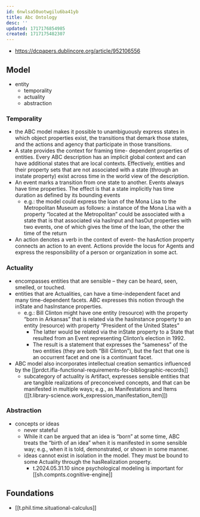 ```yaml
---
id: 6nwlsa50uotwgilu6ba41yb
title: Abc Ontology
desc: ''
updated: 1717176854985
created: 1717175482307
---
```


- https://dcpapers.dublincore.org/article/952106556

## Model

- entity
  - temporality
  - actuality
  - abstraction

### Temporality

- the ABC model makes it possible to unambiguously express states in which object properties exist, the transitions that demark those states, and the actions and agency that participate in those transitions.
- A state provides the context for framing time- dependent properties of entities. Every ABC description has an implicit global context and can have additional states that are local contexts. Effectively, entities and their property sets that are not associated with a state (through an instate property) exist across time in the world view of the description.
- An event marks a transition from one state to another. Events always have time properties. The effect is that a state implicitly has time duration as defined by its bounding events
  - e.g.: the model could express the loan of the Mona Lisa to the Metropolitan Museum as follows: a instance of the Mona Lisa with a property “located at the Metropolitan” could be associated with a state that is that associated via hasInput and hasOut properties with two events, one of which gives the time of the loan, the other the time of the return
- An action denotes a verb in the context of event– the hasAction property connects an action to an event. Actions provide the locus for Agents and express the responsibility of a person or organization in some act.

### Actuality

- encompasses entities that are sensible – they can be heard, seen, smelled, or touched. 
- entities that are Actualities, can have a time-independent facet and many time-dependent facets. ABC expresses this notion through the inState and hasInstance properties.
  - e.g.: Bill Clinton might have one entity (resource) with the property “born in Arkansas” that is related via the hasInstance property to an entity (resource) with property “President of the United States”
    - The latter would be related via the inState property to a State that resulted from an Event representing Clinton’s election in 1992.
    - The result is a statement that expresses the “sameness” of the two entities (they are both “Bill Clinton”), but the fact that one is an occurrent facet and one is a continuant facet.
- ABC model also incorporates intellectual creation semantics influenced by the [[prdct.ifla-functional-requirements-for-bibliographic-records]]
  - subcategory of actuality is Artifact, expresses sensible entities that are tangible realizations of preconceived concepts, and that can be manifested in multiple ways; e.g., as Manifestations and Items ([[t.library-science.work_expression_manifestation_item]])

### Abstraction

- concepts or ideas
  - never stateful
  - While it can be argued that an idea is “born” at some time, ABC treats the “birth of an idea” when it is manifested in some sensible way; e.g., when it is told, demonstrated, or shown in some manner.
  - ideas cannot exist in isolation in the model. They must be bound to some Actuality through the hasRealization property.
    - t.2024.05.31.10 since psychological modeling is important for [[sh.compnts.cognitive-engine]]

## Foundations

- [[t.phil.time.situational-calculus]]
